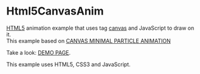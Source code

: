 # Html5CanvasAnim
<a href="http://htmlbook.ru/html5">HTML5</a> animation example that uses tag <a href="http://htmlbook.ru/html/canvas">canvas</a> and JavaScript to draw on it.
<br>
This example based on <a href="http://www.feedtank.com/labs/html_canvas/">CANVAS MINIMAL PARTICLE ANIMATION</a>

Take a look: <a href="http://u123.somee.com/Html5CanvasAnim/Html5CanvasAnim.html">DEMO PAGE</a>.

This example uses HTML5, CSS3 and JavaScript.
